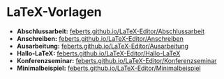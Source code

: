 # LaTeX-Vorlagen

* **Abschlussarbeit:** [feberts.github.io/LaTeX-Editor/Abschlussarbeit](http://feberts.github.io/LaTeX-Editor/Abschlussarbeit)
* **Anschreiben:** [feberts.github.io/LaTeX-Editor/Anschreiben](http://feberts.github.io/LaTeX-Editor/Anschreiben)
* **Ausarbeitung:** [feberts.github.io/LaTeX-Editor/Ausarbeitung](http://feberts.github.io/LaTeX-Editor/Ausarbeitung)
* **Hallo-LaTeX:** [feberts.github.io/LaTeX-Editor/Hallo-LaTeX](http://feberts.github.io/LaTeX-Editor/Hallo-LaTeX)
* **Konferenzseminar:** [feberts.github.io/LaTeX-Editor/Konferenzseminar](http://feberts.github.io/LaTeX-Editor/Konferenzseminar)
* **Minimalbeispiel:** [feberts.github.io/LaTeX-Editor/Minimalbeispiel](http://feberts.github.io/LaTeX-Editor/Minimalbeispiel)

